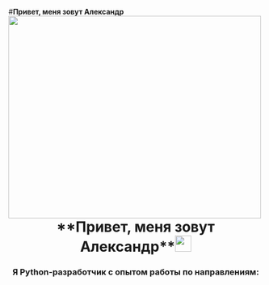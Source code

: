 #**Привет, меня зовут Александр**
<img align="left" width="500" height="400" src="https://github.com/user-attachments/assets/d99aa6a9-d598-4f85-afa7-52d115acc351"/>
<h1 align="center">**Привет, меня зовут Александр**<img src="https://github.com/blackcater/blackcater/raw/main/images/Hi.gif" height="32"/></h1>
<h3 align="center">Я Python-разработчик с опытом работы по направлениям:</h3> 
